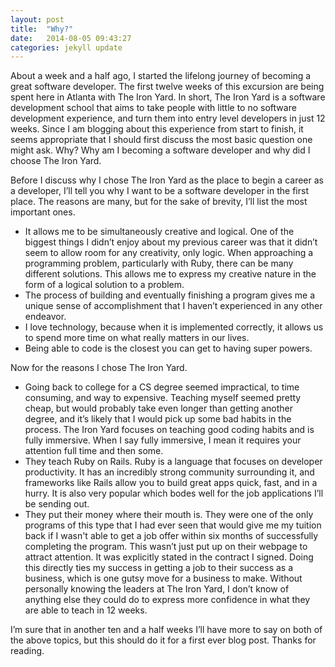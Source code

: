```yaml
---
layout: post
title:  "Why?"
date:   2014-08-05 09:43:27
categories: jekyll update
---
```


About a week and a half ago, I started the lifelong journey of becoming a great software developer. The first twelve weeks of this excursion are being spent here in Atlanta with The Iron Yard. In short, The Iron Yard is a software development school that aims to take people with little to no software development experience, and turn them into entry level developers in just 12 weeks. Since I am blogging about this experience from start to finish, it seems appropriate that I should first discuss the most basic question one might ask. Why? Why am I becoming a software developer and why did I choose The Iron Yard.

Before I discuss why I chose The Iron Yard as the place to begin a career as a developer, I’ll tell you why I want to be a software developer in the first place. The reasons are many, but for the sake of brevity, I’ll list the most important ones.


   * It allows me to be simultaneously creative and logical. One of the biggest things I didn’t enjoy about my previous career was that it didn’t seem to allow room for any creativity, only logic. When approaching a programming problem, particularly with Ruby, there can be many different solutions. This allows me to express my creative nature in the form of a logical solution to a problem.
   * The process of building and eventually finishing a program gives me a unique sense of accomplishment that I haven’t experienced in any other endeavor.
   * I love technology, because when it is implemented correctly, it allows us to spend more time on what really matters in our lives.
   * Being able to code is the closest you can get to having super powers.

Now for the reasons I chose The Iron Yard.


   * Going back to college for a CS degree seemed impractical, to time consuming, and way to expensive. Teaching myself seemed pretty cheap, but would probably take even longer than getting another degree, and it’s likely that I would pick up some bad habits in the process. The Iron Yard focuses on teaching good coding habits and is fully immersive. When I say fully immersive, I mean it requires your attention full time and then some.
   * They teach Ruby on Rails. Ruby is a language that focuses on developer productivity. It has an incredibly strong community surrounding it, and frameworks like Rails allow you to build great apps quick, fast, and in a hurry. It is also very popular which bodes well for the job applications I’ll be sending out.
   * They put their money where their mouth is. They were one of the only programs of this type that I had ever seen that would give me my tuition back if I wasn't able to get a job offer within six months of successfully completing the program. This wasn’t just put up on their webpage to attract attention. It was explicitly stated in the contract I signed. Doing this directly ties my success in getting a job to their success as a business, which is one gutsy move for a business to make. Without personally knowing the leaders at The Iron Yard, I don’t know of anything else they could do to express more confidence in what they are able to teach in 12 weeks.

I’m sure that in another ten and a half weeks I’ll have more to say on both of the above topics, but this should do it for a first ever blog post. Thanks for reading.
